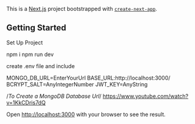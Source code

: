 This is a [Next.js](https://nextjs.org/) project bootstrapped with [`create-next-app`](https://github.com/vercel/next.js/tree/canary/packages/create-next-app).

## Getting Started

Set Up Project 

npm i
npm run dev

create .env file and include 

MONGO_DB_URL=EnterYourUrl
BASE_URL:http://localhost:3000/
BCRYPT_SALT=AnyIntegerNumber
JWT_KEY=AnyString 

/*To Create a MongoDB Database Url*/
https://www.youtube.com/watch?v=1KkCDris7dQ



Open [http://localhost:3000](http://localhost:3000) with your browser to see the result.